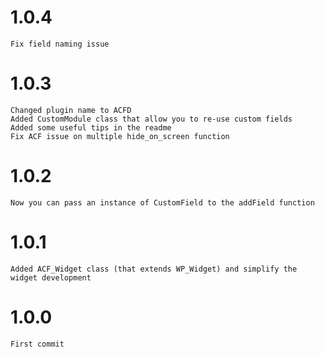# 1.0.4
	Fix field naming issue

# 1.0.3
	Changed plugin name to ACFD
	Added CustomModule class that allow you to re-use custom fields
	Added some useful tips in the readme
	Fix ACF issue on multiple hide_on_screen function

# 1.0.2
	Now you can pass an instance of CustomField to the addField function 

# 1.0.1
	Added ACF_Widget class (that extends WP_Widget) and simplify the widget development

# 1.0.0
	First commit
